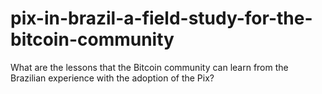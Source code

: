 # pix-in-brazil-a-field-study-for-the-bitcoin-community
What are the lessons that the Bitcoin community can learn from the Brazilian experience with the adoption of the Pix?
